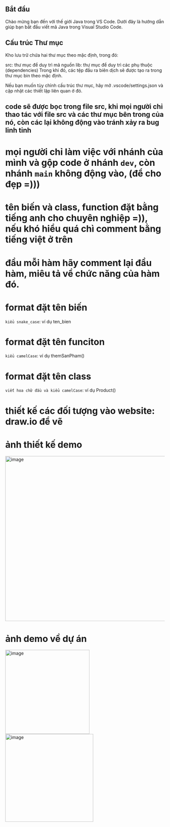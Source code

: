 ##  Bắt đầu
Chào mừng bạn đến với thế giới Java trong VS Code. Dưới đây là hướng dẫn giúp bạn bắt đầu viết mã Java trong Visual Studio Code.

## Cấu trúc Thư mục
Kho lưu trữ chứa hai thư mục theo mặc định, trong đó:

src: thư mục để duy trì mã nguồn
lib: thư mục để duy trì các phụ thuộc (dependencies)
Trong khi đó, các tệp đầu ra biên dịch sẽ được tạo ra trong thư mục bin theo mặc định.

Nếu bạn muốn tùy chỉnh cấu trúc thư mục, hãy mở .vscode/settings.json và cập nhật các thiết lập liên quan ở đó.
## code sẽ được bọc trong file src, khi mọi người chỉ thao tác với file src và các thư mục bên trong của nó, còn các lại không động vào tránh xảy ra bug linh tinh

# mọi người chỉ làm việc với nhánh của mình và gộp code ở nhánh `dev`, còn nhánh `main` không động vào, (để cho đẹp =)))


# tên biến và class, function đặt bằng tiếng anh cho chuyên nghiệp =)), nếu khó hiểu quá chì comment bằng tiếng việt ở trên

# đầu mỗi hàm hãy comment lại đầu hàm, miêu tả về chức năng của hàm đó.

# format đặt tên biến
`kiểu snake_case`: ví dụ ten_bien

# format đặt tên funciton
`kiểu camelCase`: ví dụ themSanPham()

# format đặt tên class
`viết hoa chữ đầu và kiểu camelCase`: ví dụ Product()

# thiết kế các đối tượng vào website: draw.io để vẽ

# ảnh thiết kế demo 

<img width="522" alt="image" src="https://github.com/devthuan/convenient_store_management/assets/116189240/1a3eb270-6ec8-46b8-939c-7a2b45358ef3">

# ảnh demo về dự án 

<img width="266" alt="image" src="https://github.com/devthuan/convenient_store_management/assets/116189240/dc2d1f04-1df8-4e94-b207-00aaf9d9af9c">

<img width="278" alt="image" src="https://github.com/devthuan/convenient_store_management/assets/116189240/3e42ea34-a8d4-4527-b14b-b8979e9acb73">


